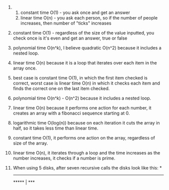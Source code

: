 1. 1) constant time O(1) - you ask once and get an answer
   2) linear time O(n) - you ask each person, so if the number of people increases, then number of "ticks" increases
   
2. constant time O(1) - regardless of the size of the value inputted, you check once is it's even and get an answer, true or false

3. polynomial time O(n^k), I believe quadratic O(n^2) because it includes a nested loop.

4. linear time O(n) because it is a loop that iterates over each item in the array once.

5. best case is constant time O(1), in which the first item checked is correct, worst case is linear time O(n) in which it checks each item and finds the correct one on the last item checked.

6. polynomial time O(n^k) - O(n^2) because it includes a nested loop.

7. linear time O(n) because it performs one action for each number, it creates an array with a fibonacci sequence starting at 0.

8. logarithmic time O(log(n)) because on each iteration it cuts the array in half, so it takes less time than linear time.

9. constant time O(1), it performs one action on the array, regardless of size of the array.

10. linear time O(n), it iterates through a loop and the time increases as the number increases, it checks if a number is prime.

11. When using 5 disks, after seven recursive calls the disks look like this:
                                           *
       ****                               **
      *****              |               ***

   